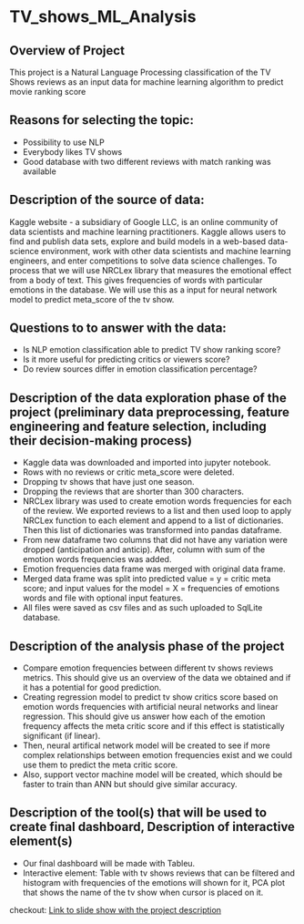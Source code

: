 # TV_shows_ML_Analysis

## Overview of Project
This project is a Natural Language Processing classification of the TV Shows reviews as an input data for machine learning algorithm to predict movie ranking score


## Reasons for selecting the topic: 
* Possibility to use NLP
* Everybody likes TV shows
* Good database with two different reviews with match ranking was available

## Description of the source of data: 

Kaggle website - a subsidiary of Google LLC, is an online community of data scientists and machine learning practitioners. Kaggle allows users to find and publish data sets, explore and build models in a web-based data-science environment, work with other data scientists and machine learning engineers, and enter competitions to solve data science challenges. To process that we will use NRCLex library that measures the emotional effect from a body of text. This gives frequencies of words with particular emotions in the database. We will use this as a input for neural network model to predict meta_score of the tv show.

## Questions to to answer with the data: 
* Is NLP emotion classification able to predict TV show ranking score?
* Is it more useful for predicting critics or viewers score?
* Do review sources differ in emotion classification percentage?

## Description of the data exploration phase of the project (preliminary data preprocessing, feature engineering and feature selection, including their decision-making process)
* Kaggle data was downloaded and imported into jupyter notebook.
* Rows with no reviews or critic meta_score were deleted.
* Dropping tv shows that have just one season. 
* Dropping the reviews that are shorter than 300 characters. 
* NRCLex library was used to create emotion words frequencies for each of the review. We exported reviews to a list and then used loop to apply NRCLex function to each element and append to a list of dictionaries. Then this list of dictionaries was transformed into pandas dataframe.
* From new dataframe two columns that did not have any variation were dropped (anticipation and anticip). After, column with sum of the emotion words frequencies was added.
* Emotion frequencies data frame was merged with original data frame.
* Merged data frame was split into predicted value = y = critic meta score; and input values for the model = X = frequencies of emotions words and file with optional input features.
* All files were saved as csv files and as such uploaded to SqlLite database.

## Description of the analysis phase of the project

* Compare emotion frequencies between different tv shows reviews metrics. This should give us an overview of the data we obtained and if it has a potential for good prediction. 
* Creating regression model to predict tv show critics score based on emotion words frequencies with artificial neural networks and linear regression. This should give us answer how each of the emotion frequency affects the meta critic score and if this effect is statistically significant (if linear). 
* Then, neural artifical network model will be created to see if more complex relationships between emotion frequencies exist and we could use them to predict the meta critic score. 
* Also, support vector machine model will be created, which should be faster to train than ANN but should give similar accuracy.

## Description of the tool(s) that will be used to create final dashboard, Description of interactive element(s)

* Our final dashboard will be made with Tableu.
* Interactive element: Table with tv shows reviews that can be filtered and histogram with frequencies of the emotions will shown for it, PCA plot that shows the name of the tv show when cursor is placed on it. 

checkout: [Link to slide show with the project description](https://docs.google.com/presentation/d/1-XUbWYdJ5RLEgE5cJGqF8EMfjUlFZJgu3gpEb6eA8Jo/edit#slide=id.g13b592af808_0_18)

